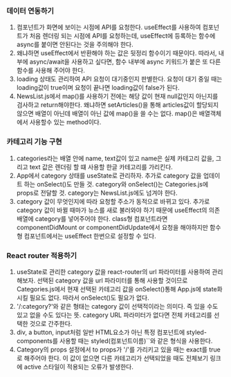 ### 데이터 연동하기

1. 컴포넌트가 화면에 보이는 시점에 API를 요청한다. useEffect를 사용하여 컴포넌트가 처음 렌더링 되는 시점에 API를 요청하는데, useEffect에 등록하는 함수에 async를 붙이면 안된다는 것을 주의해야 한다.
2. 왜냐하면 useEffect에서 반환해야 하는 값은 뒷정리 함수이기 때문이다. 따라서, 내부에 async/await을 사용하고 싶다면, 함수 내부에 async 키워드가 붙은 또 다른 함수를 사용해 주어야 한다.
3. loading 상태도 관리하여 API 요청이 대기중인지 판별한다. 요청이 대기 중일 때는 loading값이 true이며 요청이 끝나면 loading값이 false가 된다.
4. NewsList.js에서 map()를 사용하기 전에는 해당 값이 현재 null값인지 아닌지를 검사하고 return해야한다. 왜냐하면 setArticles()을 통해 articles값이 할당되지 않으면 배열이 아닌데 배열이 아닌 값에 map()을 쓸 수는 없다. map()은 배열객체에서 사용할수 있는 method이다.

### 카테고리 기능 구현

1. categories라는 배열 안에 name, text값이 있고 name은 실제 카테고리 값을, 그리고 text 값은 렌더링 할 떄 사용할 한글 카테고리를 가리킨다.
2. App에서 category 상태를 useState로 관리하자. 추가로 category 값을 업데이트 하는 onSelect()도 만들 것. category와 onSelect()는 Categories.js에 props로 전달할 것. category는 NewsList.js에도 넘겨야 한다.
3. category 값이 무엇인지에 따라 요청할 주소가 동적으로 바뀌고 있다. 추가로 category 값이 바뀔 때마가 뉴스를 새로 불러와야 하기 때문에 useEffect의 의존배열에 category를 넣어주어야 한다. class형 컴포넌트라면 componentDidMount or componentDidUpdate에서 요청을 해야하지만 함수형 컴포넌트에서는 useEffect 한번으로 설정할 수 있다.

### React router 적용하기

1. useState로 관리한 category 값을 react-router의 url 파라미터를 사용하여 관리해보자. 선택된 category 값을 url 파라미터를 통해 사용할 것이므로 Categories.js에서 현재 선택된 카테고리 값을 onSelect()통해 App.js에 state화 시킬 필요도 없다. 따라서 onSelect()도 필요가 없다.
2. '/:category?'와 같은 형태는 category 값이 선택적이라는 의미다. 즉 있을 수도 있고 없을 수도 있다는 뜻. category URL 파라미터가 없다면 전체 카테고리를 선택한 것으로 간주한다.
3. div, a button, input처럼 일반 HTML요소가 아닌 특정 컴포넌트에 styled-components를 사용할 때는 styled(컴포넌트이름)``와 같은 형식을 사용한다.
4. Category의 props 설정에서 to props가 '/'를 가리키고 있을 때는 exact를 true로 해주어야 한다. 이 값이 없으면 다른 카테고리가 선택되었을 때도 전체보기 링크에 active 스타일이 적용되는 오류가 발생한다.
